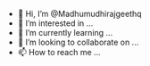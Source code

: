 - 👋 Hi, I’m @Madhumudhirajgeethq
- 👀 I’m interested in ...
- 🌱 I’m currently learning ...
- 💞️ I’m looking to collaborate on ...
- 📫 How to reach me ...

<!---
Madhumudhirajgeethq/Madhumudhirajgeethq is a ✨ special ✨ repository because its `README.md` (this file) appears on your GitHub profile.
You can click the Preview link to take a look at your changes.
--->
